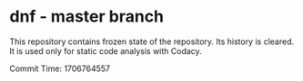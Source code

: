 # dnf - master branch

This repository contains frozen state of the repository.
Its history is cleared. It is used only for static code
analysis with Codacy.

Commit Time: 1706764557